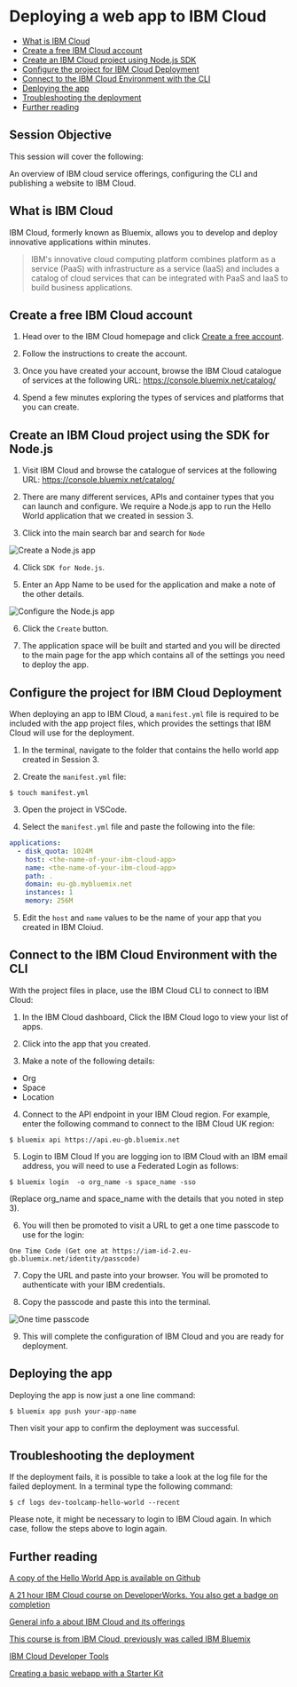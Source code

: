 # Deploying a web app to IBM Cloud

* [What is IBM Cloud](#ibmcloud)
* [Create a free IBM Cloud account](#create-account)
* [Create an IBM Cloud project using Node.js SDK](#create)
* [Configure the project for IBM Cloud Deployment](#configure-ibm-cloud)
* [Connect to the IBM Cloud Environment with the CLI](#connect-to-ibm-cloud)
* [Deploying the app](#deploy)
* [Troubleshooting the deployment](#troubleshooting)
* [Further reading](#further)

## Session Objective
This session will cover the following:

An overview of IBM cloud service offerings, configuring the CLI and publishing a website to IBM Cloud.

<a name="ibmcloud"></a>
## What is IBM Cloud
IBM Cloud, formerly known as Bluemix, allows you to develop and deploy innovative applications within minutes.

> IBM's innovative cloud computing platform combines platform as a service (PaaS) with infrastructure as a service (IaaS) and includes a catalog of cloud services that can be integrated with PaaS and IaaS to build business applications.

<a name="create-account"></a>
## Create a free IBM Cloud account
1. Head over to the IBM Cloud homepage and click [Create a free account](https://console.bluemix.net/).

1. Follow the instructions to create the account.

1. Once you have created your account, browse the IBM Cloud catalogue of services at the following URL: https://console.bluemix.net/catalog/

1. Spend a few minutes exploring the types of services and platforms that you can create.

<a name="create"></a>
## Create an IBM Cloud project using the SDK for Node.js
1. Visit IBM Cloud and browse the catalogue of services at the following URL:
https://console.bluemix.net/catalog/

2. There are many different services, APIs and container types that you can launch and configure.  We require a Node.js app to run the Hello World application that we created in session 3.

3. Click into the main search bar and search for `Node`

<img src="./resources/session_10_node.png" alt="Create a Node.js app" />

4. Click `SDK for Node.js`.

5. Enter an App Name to be used for the application and make a note of the other details.

<img src="./resources/session_10_node-config.png" alt="Configure the Node.js app" />

6. Click the `Create` button.

7. The application space will be built and started and you will be directed to the main page for the app which contains all of the settings you need to deploy the app.

<a name="configure-ibm-cloud"></a>
## Configure the project for IBM Cloud Deployment
When deploying an app to IBM Cloud, a `manifest.yml` file is required to be included with the app project files, which provides the settings that IBM Cloud will use for the deployment.

1. In the terminal, navigate to the folder that contains the hello world app created in Session 3.

2. Create the `manifest.yml` file:
```
$ touch manifest.yml
```
3. Open the project in VSCode.

4. Select the `manifest.yml` file and paste the following into the file:
```yml
applications:
  - disk_quota: 1024M
    host: <the-name-of-your-ibm-cloud-app>
    name: <the-name-of-your-ibm-cloud-app>
    path: .
    domain: eu-gb.mybluemix.net
    instances: 1
    memory: 256M
```
5. Edit the `host` and `name` values to be the name of your app that you created in IBM Cloiud.

<a name="connect-to-ibm-cloud"></a>
## Connect to the IBM Cloud Environment with the CLI
With the project files in place, use the IBM Cloud CLI to connect to IBM Cloud:
1. In the IBM Cloud dashboard, Click the IBM Cloud logo to view your list of apps.

2. Click into the app that you created.

3. Make a note of the following details:
* Org
* Space
* Location

4. Connect to the API endpoint in your IBM Cloud region. For example, enter the following command to connect to the IBM Cloud UK region:
```
$ bluemix api https://api.eu-gb.bluemix.net
```
5. Login to IBM Cloud
If you are logging ion to IBM Cloud with an IBM email address, you will need to use a Federated Login as follows:
```
$ bluemix login  -o org_name -s space_name -sso
```
(Replace org_name and space_name with the details that you noted in step 3).

6. You will then be promoted to visit a URL to get a one time passcode to use for the login:
```
One Time Code (Get one at https://iam-id-2.eu-gb.bluemix.net/identity/passcode)
```
7. Copy the URL and paste into your browser.  You will be promoted to authenticate with your IBM credentials.

8. Copy the passcode and paste this into the terminal.  

<img src="./resources/session_10_passcode.png" alt="One time passcode" />

9. This will complete the configuration of IBM Cloud and you are ready for deployment.

<a name="deploy"></a>
## Deploying the app
Deploying the app is now just a one line command:
```
$ bluemix app push your-app-name
```
Then visit your app to confirm the deployment was successful.

<a name="troubleshooting"></a>
## Troubleshooting the deployment
If the deployment fails, it is possible to take a look at the log file for the failed deployment.  In a terminal type the following command:
```
$ cf logs dev-toolcamp-hello-world --recent 
```
Please note, it might be necessary to login to IBM Cloud again.  In which case, follow the steps above to login again.

<a name="further"></a>
## Further reading
[A copy of the Hello World App is available on Github](https://github.ibm.com/CIC-UK/developer-toolcamp-hello-world)

[A 21 hour IBM Cloud course on DeveloperWorks. You also get a badge on completion](https://developer.ibm.com/courses/all/cloud-application-developer-certification-preparation-v2)

[General info a about IBM Cloud and its offerings](http://www-03.ibm.com/certify/content/studyguides/studyguide_c5050-384.pdf)

[This course is from IBM Cloud, previously was called IBM Bluemix](http://gbslearn.atlanta.ibm.com/service/ais/2599_ais_cloud_bluemix/index.html)

[IBM Cloud Developer Tools](https://github.com/IBM-Cloud/ibm-cloud-developer-tools)

[Creating a basic webapp with a Starter Kit](https://console.bluemix.net/docs/apps/tutorials/tutorial_web.html)
